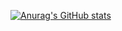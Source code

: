 [![Anurag's GitHub stats](https://github-readme-stats.vercel.app/api?username=ericmwangiicount_private=true)](https://github.com/anuraghazra/github-readme-stats)


<!---
ericmwangii/ericmwangii is a ✨ special ✨ repository because its `README.md` (this file) appears on your GitHub profile.
You can click the Preview link to take a look at your changes.
--->
